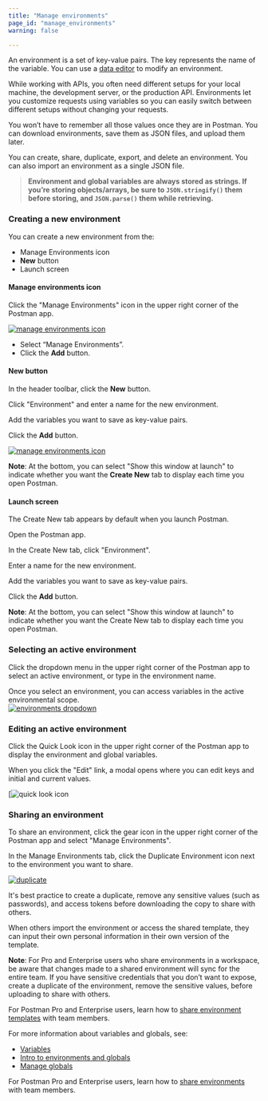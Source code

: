 ```yaml
---
title: "Manage environments"
page_id: "manage_environments"
warning: false

---
```


An environment is a set of key-value pairs. The key represents the name of the variable. You can use a [data editor](/docs/v6/postman/launching_postman/navigating_postman) to modify an environment. 

While working with APIs, you often need different setups for your local machine, the development server, or the production API. Environments let you customize requests using variables so you can easily switch between different setups without changing your requests. 

You won’t have to remember all those values once they are in Postman. You can download environments, save them as JSON files, and upload them later.

You can create, share, duplicate, export, and delete an environment. You can also import an environment as a single JSON file.

> **Environment and global variables are always stored as strings. If you’re storing objects/arrays, be sure to `JSON.stringify()` them before storing, and `JSON.parse()` them while retrieving.**

### **Creating a new environment**

You can create a new environment from the:
* Manage Environments icon
* **New** button
* Launch screen

#### Manage environments icon

Click the "Manage Environments" icon in the upper right corner of the Postman app.

[![manage environments icon](https://s3.amazonaws.com/postman-static-getpostman-com/postman-docs/WS-manage-environment65.png)](https://s3.amazonaws.com/postman-static-getpostman-com/postman-docs/WS-manage-environment65.png)

* Select “Manage Environments”.
* Click the **Add** button.
  
#### New button

In the header toolbar, click the **New** button.

Click "Environment" and enter a name for the new environment.

Add the variables you want to save as key-value pairs.

Click the **Add** button.

[![manage environments icon](https://s3.amazonaws.com/postman-static-getpostman-com/postman-docs/WS-key-value-pairs.png)](https://s3.amazonaws.com/postman-static-getpostman-com/postman-docs/WS-key-value-pairs.png)

**Note**: At the bottom, you can select "Show this window at launch" to indicate whether you want the **Create New** tab to display each time you open Postman.

#### Launch screen

The Create New tab appears by default when you launch Postman.

Open the Postman app.

In the Create New tab, click "Environment".

Enter a name for the new environment.

Add the variables you want to save as key-value pairs.

Click the **Add** button.

**Note**: At the bottom, you can select "Show this window at launch" to indicate whether you want the Create New tab to display each time you open Postman.

### Selecting an active environment

Click the dropdown menu in the upper right corner of the Postman app to select an active environment, or type in the environment name. 

Once you select an environment, you can access variables in the active environmental scope.  
[![environments dropdown](https://s3.amazonaws.com/postman-static-getpostman-com/postman-docs/WS-active-environ.png)](https://s3.amazonaws.com/postman-static-getpostman-com/postman-docs/WS-active-environ.png)

### Editing an active environment

Click the Quick Look icon in the upper right corner of the Postman app to display the environment and global variables. 

When you click the "Edit" link, a modal opens where you can edit keys and initial and current values.

[![quick look icon](https://s3.amazonaws.com/postman-static-getpostman-com/postman-docs/Edit_Env_Var5.png)

### Sharing an environment

To share an environment, click the gear icon in the upper right corner of the Postman app and select "Manage Environments". 

In the Manage Environments tab, click the Duplicate Environment icon next to the environment you want to share.

[![duplicate](https://s3.amazonaws.com/postman-static-getpostman-com/postman-docs/WS-share-environment-1.png)](https://s3.amazonaws.com/postman-static-getpostman-com/postman-docs/WS-share-environment-1.png)

It's best practice to create a duplicate, remove any sensitive values (such as passwords), and access tokens before downloading the copy to share with others. 

When others import the environment or access the shared template, they can input their own personal information in their own version of the template.

**Note**: For Pro and Enterprise users who share environments in a workspace, be aware that changes made to a shared environment will sync for the entire team. If you have sensitive credentials that you don’t want to expose, create a duplicate of the environment, remove the sensitive values, before uploading to share with others.

For Postman Pro and Enterprise users, learn how to [share environment templates](/docs/v6/postman/team_library/sharing) with team members.


For more information about variables and globals, see:

* [Variables](/docs/v6/postman/environments_and_globals/variables)
* [Intro to environments and globals](/docs/v6/postman/environments_and_globals/intro_to_environments_and_globals)
* [Manage globals](/docs/v6/postman/environments_and_globals/manage_globals)

For Postman Pro and Enterprise users, learn how to [share environments](/docs/v6/postman/team_library/sharing) with team members.
